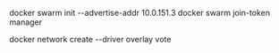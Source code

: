 
docker swarm init  --advertise-addr 10.0.151.3
docker swarm join-token manager

docker network create --driver overlay vote